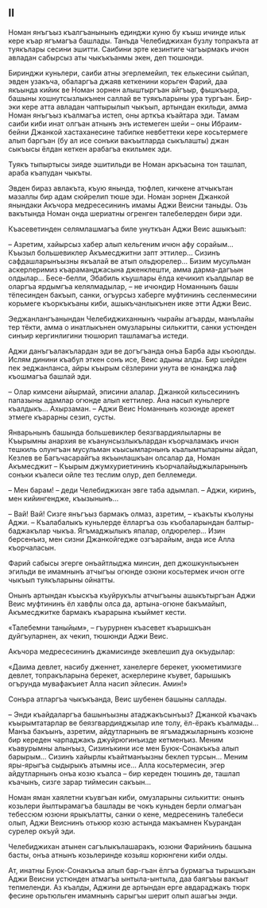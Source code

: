 ## II

Номан янъгъыз къалгъанынынъ единджи куню бу къыш ичинде ильк кере къар ягъмагъа башлады.
Танъда Челебиджихан бузлу топракъта ат туякълары сесини эшитти.
Саибини эрте кезинтиге чагъырмакъ ичюн авладан сабырсыз аты чыкъкъанмы экен, деп тюшюнди.

Биринджи куньлери, саиби атны эгерлемейип, тек елькесини сыйпап, эвден узакъча,  обаларгъа джаяв кеткенини корьген Фарий, даа якъында кийик ве Номан зорнен алыштыргъан айгъыр, фышкъыра, башыны хошнутсызлыкънен саллай ве туякъларыны ура тургъан.
Бир-эки кере атта авладан чаптырылып чыкъып, артындан екильди, амма Номан янъгъыз къалмагъа истеп, оны арткъа къайтара эди. 
Тамам саиби киби инат олгъан атнынъ энъ истемеген шейи – оны Ибраим-бейни Джанкой хастаханесине табипке невбеттеки кере косьтермеге алып баргъан (бу ал исе сонъки вакъытларда сыкълашты) джан сыкъысы ёлдан кеткен арабагъа екильмек эди.

Туякъ тыпыртысы зияде эшитильди ве Номан аркъасына тон ташлап, араба къапудан чыкъты.

Эвден бираз авлакъта, къую янында, тюфлеп, кичкене атчыкътан мазаллы бир адам сюйрелип тюше эди.
Номан зорнен Джанкой янындаки Акъчора медресесининъ имамы Аджи Веисни таныды.
Озь вакътында Номан онда шериатны огренген талебелерден бири эди.

Къасеветинден селямлашмагъа биле унуткъан Аджи Веис ашыкъып:

– Азретим, хайырсыз хабер алып кельгеним ичюн афу сорайым…
Къызыл большевиклер Акъмесджитни запт эттилер… Сизинъ сафдашларынъызны якъалай ве атып ольдюрелер…
Бизим мусульман аскерлеримиз къараманджасына дженклешти, амма дарма-дагъын олдылар…
Бесе-белли, Эбабиль къушлары ёлда кечикип къалдылар ве оларгъа ярдымгъа келялмадылар, – не ичюндир Номаннынъ башы тёпесинден бакъып, санки, огъурсыз хаберге муфтининъ сесленмесини корьмеге къоркъкъаны киби, ашыкъчанлыкънен икяе этти Аджи Веис.

Эеджанлангъанындан Челебиджиханнынъ чырайы агъарды, манълайы тер тёкти, амма о инатлыкънен омузларыны силькитти, санки устюнден синъир кергинлигини тюшюрип ташламагъа истеди.

Аджи данъгъалакълардан эди ве догъгъанда онъа Барба ады къоюлды.
Ислям динини къабул эткен сонъ исе, Веис адыны алды.
Бир шейден пек эеджанланса, айры къырым сёзлерини унута ве юнанджа лаф къошмагъа башлай эди.

– Олар кимсени айырмай, эписини алалар.
Джанкой кильсесининъ папазыны адамлар огюнде алып кеттилер.
Ана насыл куньлерге къалдыкъ…
Ахырзаман.
– Аджи Веис Номаннынъ козюнде арекет этмеге къарарны сезип, сусты.

Январьнынъ башында большевиклер беязгвардиялыларны  ве Къырымны анархия ве къанунсызлыкълардан къорчаламакъ ичюн тешкиль олунгъан мусульман къысымларнынъ къалымтыларыны айдап, Кезлев ве Багъчасарайгъа якъынлашкъан олсалар да, Номан Акъмесджит – Къырым джумхуриетининъ къорчалайыджыларынынъ сонъки къалеси ойле тез теслим олур, деп беллемеди.

– Мен барам!
– деди Челебиджихан эвге таба адымлап.
– Аджи, киринъ, мен кийингендже, къызынынъ…

– Вай! Вай!
Сизге янъгъыз бармакъ олмаз, азретим, – къакъты къолуны Аджи.
– Къалабалыкъ куньлерде ёлларгъа озь къобаларындан балтыр-баджакълар чыкъа.
Ягъмаджылыкъ япалар, олдюрелер…
Изин берсенъиз, мен сизни Джанкойгедже озгъарайым, анда исе Алла къорчаласын.

Фарий сабысы эгерге онъайтлыджа минсин, деп джошкунлыкънен эгильди ве имамнынъ атчыгъы огюнде озюни косьтермек ичюн огге чыкъып туякъларыны ойнатты.

Онынъ артындан къыскъа къуйрукълы атчыгъыны ашыкътыргъан Аджи Веис муфтининъ ёл хавфлы олса да, артына-огюне бакъмайып, Акъмесджитке бармакъ къарарына къыймет кести.

«Талебемни таныйым», – гъурурнен къасевет къарышкъан дуйгъуларнен, ах чекип, тюшюнди Аджи Веис.

Акъчора медресесининъ джамисинде экевлешип дуа окъудылар:

«Даима девлет, насибу дженнет, ханелерге берекет, укюметимизге девлет, топракъларына берекет, аскерлерине къувет, барышыкъ огърунда мувафакъиет Алла насип эйлесин. Амин!»

Сонъра атларгъа чыкъкъанда, Веис шубенен башыны  саллады. 

– Энди къайдаларгъа башынъызны атаджакъсынъыз?
Джанкой къачакъ къырымтатарлар ве беязгвардияджылар иле толу, ёл-ёракъ къалмады…
Манъа бакъынъ, азретим, айдутларнынъ ве ягъмаджыларнынъ козюне бир кереден чарпаджакъ джуйрюгинъизде кетменъиз.
Меним къавурымны алынъыз, Сизинъкини исе мен Буюк-Сонакъкъа алып барырым…
Сизинъ хайырлы къайтманъызны беклеп турсын…
Меним яры-ярыгъа сыдырыкъ атымны исе…
Алла косьтермесин, эгер айдутларнынъ онъа козю къалса – бир кереден тюшинъ де, ташлап къачынъ, сизге зарар тиймесин сакъын…

Номан яман хаялетни къувгъан киби, омузларыны силькитти: онынъ козьлери йылтырамагъа башлады ве чокъ куньден берли олмагъан тебессюм юзюни ярыкълатты, санки о кене, медресенинъ талебеси олып, Аджи Веиснинъ отькюр козю астында макъамнен Къурандан сурелер окъуй эди.

Челебиджихан атынен сагълыкълашаракъ, юзюни Фарийнинъ башына басты, онъа атнынъ козьлеринде козьяш корюнгени киби олды. 

Ат, инатны Буюк-Сонакъкъа алып бар-гъан ёлгъа бурмагъа тырышкъан Аджи Веисни устюнден атмагъа ынтыла-ынтыла, даа баягъъы вакъыт тепмеленди.
Аз къалды, Аджини де артындан ерге авдараджакъ тюрк фесине орьтюльген имамнынъ сарыгъы шерит олып ашагъы энди.
